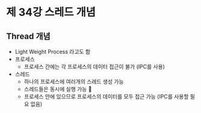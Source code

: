 # 제 34강 스레드 개념 
## Thread 개념 
- Light Weight Process 라고도 함 
- 프로세스 
  - 프로세스 간에는 각 프로세스의 데이터 접근이 불가 (IPC를 사용)
- 스레드 
  - 하나의 프로세스에 여러개의 스레드 생성 가능 
  - 스레드들은 동시에 실행 가능 
  - 프로세스 안에 있으므로 프로세스의 데이터를 모두 접근 가능 (IPC를 사용할 필요 없음)